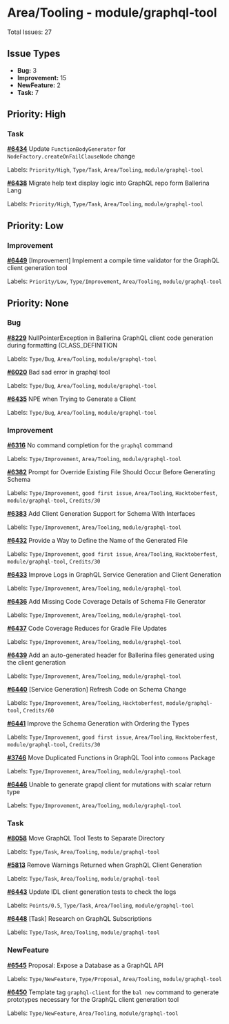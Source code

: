 # Area/Tooling - module/graphql-tool

Total Issues: 27

## Issue Types

- **Bug:** 3
- **Improvement:** 15
- **NewFeature:** 2
- **Task:** 7

## Priority: High

### Task

**[#6434](https://github.com/ballerina-platform/ballerina-library/issues/6434)** Update `FunctionBodyGenerator` for `NodeFactory.createOnFailClauseNode` change

Labels: `Priority/High`, `Type/Task`, `Area/Tooling`, `module/graphql-tool`

**[#6438](https://github.com/ballerina-platform/ballerina-library/issues/6438)** Migrate help text display logic into GraphQL repo form Ballerina Lang

Labels: `Priority/High`, `Type/Task`, `Area/Tooling`, `module/graphql-tool`

## Priority: Low

### Improvement

**[#6449](https://github.com/ballerina-platform/ballerina-library/issues/6449)** [Improvement] Implement a compile time validator for the GraphQL client generation tool

Labels: `Priority/Low`, `Type/Improvement`, `Area/Tooling`, `module/graphql-tool`

## Priority: None

### Bug

**[#8229](https://github.com/ballerina-platform/ballerina-library/issues/8229)** NullPointerException in Ballerina GraphQL client code generation during formatting (CLASS_DEFINITION

Labels: `Type/Bug`, `Area/Tooling`, `module/graphql-tool`

**[#6020](https://github.com/ballerina-platform/ballerina-library/issues/6020)** Bad sad error in graphql tool 

Labels: `Type/Bug`, `Area/Tooling`, `module/graphql-tool`

**[#6435](https://github.com/ballerina-platform/ballerina-library/issues/6435)** NPE when Trying to Generate a Client

Labels: `Type/Bug`, `Area/Tooling`, `module/graphql-tool`

### Improvement

**[#6316](https://github.com/ballerina-platform/ballerina-library/issues/6316)** No command completion for the `graphql` command

Labels: `Type/Improvement`, `Area/Tooling`, `module/graphql-tool`

**[#6382](https://github.com/ballerina-platform/ballerina-library/issues/6382)** Prompt for Override Existing File Should Occur Before Generating Schema

Labels: `Type/Improvement`, `good first issue`, `Area/Tooling`, `Hacktoberfest`, `module/graphql-tool`, `Credits/30`

**[#6383](https://github.com/ballerina-platform/ballerina-library/issues/6383)** Add Client Generation Support for Schema With Interfaces

Labels: `Type/Improvement`, `Area/Tooling`, `module/graphql-tool`

**[#6432](https://github.com/ballerina-platform/ballerina-library/issues/6432)** Provide a Way to Define the Name of the Generated File

Labels: `Type/Improvement`, `good first issue`, `Area/Tooling`, `Hacktoberfest`, `module/graphql-tool`, `Credits/30`

**[#6433](https://github.com/ballerina-platform/ballerina-library/issues/6433)** Improve Logs in GraphQL Service Generation and Client Generation

Labels: `Type/Improvement`, `Area/Tooling`, `module/graphql-tool`

**[#6436](https://github.com/ballerina-platform/ballerina-library/issues/6436)** Add Missing Code Coverage Details of Schema File Generator

Labels: `Type/Improvement`, `Area/Tooling`, `module/graphql-tool`

**[#6437](https://github.com/ballerina-platform/ballerina-library/issues/6437)** Code Coverage Reduces for Gradle File Updates

Labels: `Type/Improvement`, `Area/Tooling`, `module/graphql-tool`

**[#6439](https://github.com/ballerina-platform/ballerina-library/issues/6439)** Add an auto-generated header for Ballerina files generated using the client generation

Labels: `Type/Improvement`, `Area/Tooling`, `module/graphql-tool`

**[#6440](https://github.com/ballerina-platform/ballerina-library/issues/6440)** [Service Generation] Refresh Code on Schema Change

Labels: `Type/Improvement`, `Area/Tooling`, `Hacktoberfest`, `module/graphql-tool`, `Credits/60`

**[#6441](https://github.com/ballerina-platform/ballerina-library/issues/6441)** Improve the Schema Generation with Ordering the Types

Labels: `Type/Improvement`, `good first issue`, `Area/Tooling`, `Hacktoberfest`, `module/graphql-tool`, `Credits/30`

**[#3746](https://github.com/ballerina-platform/ballerina-library/issues/3746)** Move Duplicated Functions in GraphQL Tool into `commons` Package

Labels: `Type/Improvement`, `Area/Tooling`, `module/graphql-tool`

**[#6446](https://github.com/ballerina-platform/ballerina-library/issues/6446)** Unable to generate grapql client for mutations with scalar return type

Labels: `Type/Improvement`, `Area/Tooling`, `module/graphql-tool`

### Task

**[#8058](https://github.com/ballerina-platform/ballerina-library/issues/8058)** Move GraphQL Tool Tests to Separate Directory

Labels: `Type/Task`, `Area/Tooling`, `module/graphql-tool`

**[#5813](https://github.com/ballerina-platform/ballerina-library/issues/5813)** Remove Warnings Returned when GraphQL Client Generation

Labels: `Type/Task`, `Area/Tooling`, `module/graphql-tool`

**[#6443](https://github.com/ballerina-platform/ballerina-library/issues/6443)** Update IDL client generation tests to check the logs

Labels: `Points/0.5`, `Type/Task`, `Area/Tooling`, `module/graphql-tool`

**[#6448](https://github.com/ballerina-platform/ballerina-library/issues/6448)** [Task] Research on GraphQL Subscriptions

Labels: `Type/Task`, `Area/Tooling`, `module/graphql-tool`

### NewFeature

**[#6545](https://github.com/ballerina-platform/ballerina-library/issues/6545)** Proposal: Expose a Database as a GraphQL API

Labels: `Type/NewFeature`, `Type/Proposal`, `Area/Tooling`, `module/graphql-tool`

**[#6450](https://github.com/ballerina-platform/ballerina-library/issues/6450)** Template tag `graphql-client` for the `bal new` command to generate prototypes necessary for the GraphQL client generation tool

Labels: `Type/NewFeature`, `Area/Tooling`, `module/graphql-tool`

